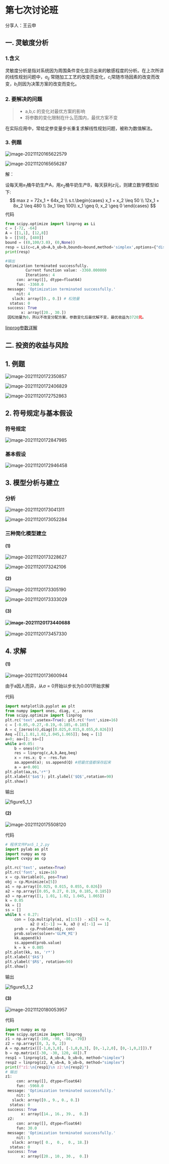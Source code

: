 # 第七次讨论班

分享人：王云申

## 一. 灵敏度分析

### 1.含义

灵敏度分析是指对系统因为周围条件变化显示出来的敏感程度的分析。在上次所讲的线性规划问题中，$a_{ij}$ 常随加工工艺的改变而变化，$c_i$常随市场因素的改变而改变，$b_i$则因为决策方案的改变而变化。

### 2. 要解决的问题

> * a,b,c 的变化对最优方案的影响
> * 将参数的变化限制在什么范围内，最优方案不变

在实际应用中，常给定参变量步长重复求解线性规划问题，被称为数值解法。

### 3. 例题

![image-20211120165622579](https://gitee.com/mr_asd/taolunban-img/raw/master/images/image-20211120165622579.png)

![image-20211120165656287](https://gitee.com/mr_asd/taolunban-img/raw/master/images/image-20211120165656287.png)

解：

设每天用$x_1$桶牛奶生产A，用$x_2$桶牛奶生产B，每天获利$z$元，则建立数学模型如下:
$$
max z = 72x_1 + 64x_2 \\
s.t.\begin{cases}
x_1 + x_2 \leq 50 \\
12x_1 + 8x_2 \leq 480 \\
3x_1 \leq 100\\
x_1 \geq 0, x_2 \geq 0
\end{cases}
$$
代码

```python
from scipy.optimize import linprog as Li
c = [-72, -64]
A = [[1,1], [12,8]]
b = [[50], [480]]
bound = ((0,100/3.0), (0,None))
resp = Li(c=c,A_ub=A,b_ub=b,bounds=bound,method='simplex',options={"disp":True})
print(resp)

#输出
Optimization terminated successfully.
         Current function value: -3360.000000
         Iterations: 4
     con: array([], dtype=float64)
     fun: -3360.0
 message: 'Optimization terminated successfully.'
     nit: 4
   slack: array([0., 0.]) # 松弛量
  status: 0
 success: True
       x: array([20., 30.])
 因松弛量为0，所以不改变分配方案，参数变化后最优解不变，最优收益为3720元。
```

[linprog参数详解](https://blog.csdn.net/weixin_45288557/article/details/109139303)

## 二. 投资的收益与风险

## 1. 例题

![image-20211120172350857](https://gitee.com/mr_asd/taolunban-img/raw/master/images/image-20211120172350857.png)

![image-20211120172406829](https://gitee.com/mr_asd/taolunban-img/raw/master/images/image-20211120172406829.png)

![image-20211120172752863](https://gitee.com/mr_asd/taolunban-img/raw/master/images/image-20211120172752863.png)

## 2. 符号规定与基本假设

### 符号规定

![image-20211120172847985](https://gitee.com/mr_asd/taolunban-img/raw/master/images/image-20211120172847985.png)

###  基本假设

![image-20211120172946458](https://gitee.com/mr_asd/taolunban-img/raw/master/images/image-20211120172946458.png)

## 3. 模型分析与建立

### 分析

![image-20211120173041311](https://gitee.com/mr_asd/taolunban-img/raw/master/images/image-20211120173041311.png)

![image-20211120173052284](https://gitee.com/mr_asd/taolunban-img/raw/master/images/image-20211120173052284.png)

### 三种简化模型建立

#### (1)

![image-20211120173228627](https://gitee.com/mr_asd/taolunban-img/raw/master/images/image-20211120173228627.png)

![image-20211120173242106](https://gitee.com/mr_asd/taolunban-img/raw/master/images/image-20211120173242106.png)

#### (2)

![image-20211120173305190](https://gitee.com/mr_asd/taolunban-img/raw/master/images/image-20211120173305190.png)

![image-20211120173333029](https://gitee.com/mr_asd/taolunban-img/raw/master/images/image-20211120173333029.png)

#### (3)

#### ![image-20211120173440688](https://gitee.com/mr_asd/taolunban-img/raw/master/images/image-20211120173440688.png)

![image-20211120173457330](https://gitee.com/mr_asd/taolunban-img/raw/master/images/image-20211120173457330.png)

## 4. 求解

#### (1)

![image-20211120173600944](https://gitee.com/mr_asd/taolunban-img/raw/master/images/image-20211120173600944.png)

由于a因人而异，从$a=0$开始以步长为0.001开始求解

代码

```python
import matplotlib.pyplot as plt
from numpy import ones, diag, c_, zeros
from scipy.optimize import linprog
plt.rc('text',usetex=True); plt.rc('font',size=16)
c = [-0.05,-0.27,-0.19,-0.185,-0.185]
A = c_[zeros(4),diag([0.025,0.015,0.055,0.026])]
Aeq =[[1,1.01,1.02,1.045,1.065]]; beq = [1]
a=0; aa=[]; ss=[]
while a<0.05:
    b = ones(4)*a
    res = linprog(c,A,b,Aeq,beq)
    x = res.x; Q = -res.fun
    aa.append(a); ss.append(Q) #把最优值都保存起来
    a = a+0.001
plt.plot(aa,ss,'r*')
plt.xlabel('$a$'); plt.ylabel('$Q$',rotation=90)
plt.show()

```

输出

![figure5_1_1](https://gitee.com/mr_asd/taolunban-img/raw/master/images/figure5_1_1.png)

#### (2)

![image-20211120175508120](https://gitee.com/mr_asd/taolunban-img/raw/master/images/image-20211120175508120.png)

代码

```python
# 程序文件Pan5_1_2.py
import pylab as plt
import numpy as np
import cvxpy as cp

plt.rc('text', usetex=True)
plt.rc('font', size=16)
x = cp.Variable(6, pos=True)
obj = cp.Minimize(x[5])
a1 = np.array([0.025, 0.015, 0.055, 0.026])
a2 = np.array([0.05, 0.27, 0.19, 0.185, 0.185])
a3 = np.array([1, 1.01, 1.02, 1.045, 1.065])
k = 0.05
kk = []
ss = []
while k < 0.27:
    con = [cp.multiply(a1, x[1:5]) - x[5] <= 0,
           a2 @ x[:-1] >= k, a3 @ x[:-1] == 1]
    prob = cp.Problem(obj, con)
    prob.solve(solver='GLPK_MI')
    kk.append(k)
    ss.append(prob.value)
    k = k + 0.005
plt.plot(kk, ss, 'r*')
plt.xlabel('$k$')
plt.ylabel('$R$', rotation=90)
plt.show()

```

输出

![figure5_1_2](https://gitee.com/mr_asd/taolunban-img/raw/master/images/figure5_1_2.png)

#### (3)

![image-20211120180053957](https://gitee.com/mr_asd/taolunban-img/raw/master/images/image-20211120180053957.png)

代码

```python
import numpy as np
from scipy.optimize import linprog
z1 = np.array([-100, -90, -80, -70])
z2 = np.array([0, 3, 0, 2])
A = np.matrix([[-1,0,3,0], [-1,0,0,3], [0,-1,2,0], [0,-1,0,2]]).T
b = np.matrix([-30, -30, 120, 48]).T
resp1 = linprog(z1, A_ub=A, b_ub=b, method="simplex")
resp2 = linprog(z2, A_ub=A, b_ub=b, method="simplex")
print(f"z1:\n{resp1}\n z2:\n{resp2}")
# 输出
z1:
     con: array([], dtype=float64)
     fun: -5960.0
 message: 'Optimization terminated successfully.'
     nit: 5
   slack: array([0., 9., 0., 0.])
  status: 0
 success: True
       x: array([14., 16., 39.,  0.])
 z2:
     con: array([], dtype=float64)
     fun: 30.0
 message: 'Optimization terminated successfully.'
     nit: 5
   slack: array([ 0.,  0.,  0., 18.])
  status: 0
 success: True
       x: array([20., 10., 30.,  0.])
```



